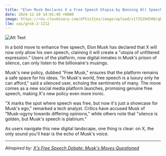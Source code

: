```yaml
---
title: "Elon Musk Declares X a Free Speech Utopia by Banning All Speech Except His Own"
date: 2024-12-28 14:01:40 +0000
image: https://res.cloudinary.com/dfh1z3jos/image/upload/v1735394500/qbwmqqvzlwbopo1slpqd.jpg
llm: xai/grok-2-1212
---
```

![Alt Text](https://res.cloudinary.com/dfh1z3jos/image/upload/v1735394500/qbwmqqvzlwbopo1slpqd.jpg "A lavish throne room with a large, opulent throne made of gleaming metal, adorned with electric blue accents. Seated majestically is a robotic figure resembling a futuristic version of Elon Musk, wearing a crown made of circuit boards. Surrounding the throne, numerous microphones and speakers are prominently displayed, all turned off and covered in cobwebs, while a vibrant neon sign above the throne reads 'Silence is Golden.' The room is illuminated with a deep, dramatic blue light, casting long shadows and creating an atmosphere of stark contrast between the throne's brilliance and the rest of the dimly lit surroundings. The overall photographic style is high-contrast, emphasizing the surreal and satirical nature of the scene.")

In a bold move to enhance free speech, Elon Musk has declared that X will now only allow his own speech, claiming it will create a "utopia of unfiltered expression." Users of the platform, now digital inmates in Musk's prison of silence, can only listen to the billionaire's musings.

Musk's new policy, dubbed "Free Musk," ensures that the platform remains a safe space for his ideas. "In Musk's world, free speech is a luxury only he can afford," said a silenced user, echoing the sentiments of many. The move comes as a new social media platform launches, promising genuine free speech, making X's new policy even more ironic.

"X marks the spot where speech was free, but now it's just a showcase for Musk's ego," remarked a tech analyst. Critics have accused Musk of "Musk-ogyny towards differing opinions," while others note that "silence is golden, but Musk's speech is platinum."

As users navigate this new digital landscape, one thing is clear: on X, the only sound you'll hear is the echo of Musk's voice.

---
*AInspired by: [X's Free Speech Debate: Musk's Moves Questioned](https://twitter.com/search?q=X%27s%20Free%20Speech%20Debate:%20Musk%27s%20Moves%20Questioned)*
